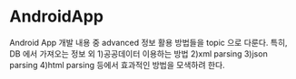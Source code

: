 # AndroidApp
Android App 개발 내용 중 advanced 정보 활용 방법들을 topic 으로 다룬다.
특히, DB 에서 가져오는 정보 외
1)공공데이터 이용하는 방법
2)xml parsing
3)json parsing
4)html parsing
등에서 효과적인 방법을 모색하려 한다.
